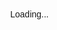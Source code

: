 <!DOCTYPE html>
<html lang="en">
<head>
 <meta charset="UTF-8">
 <meta name="viewport" content="width=device-width, initial-scale=1.0">
 <link rel="stylesheet" href="styles.css">
 <title>Lodingscreen</title>
</head>
<body>
 <div class="loader">Loading...</div>
 <div class="content">
    <!-- Fügen Sie hier den Inhalt ein, der nach dem Laden angezeigt werden soll -->
 </div>
    <style>
        body {
 margin: 0;
 font-family: Arial, sans-serif;
}

.loader {
 display: flex;
 justify-content: center;
 align
    </style>
</body>
</html>
